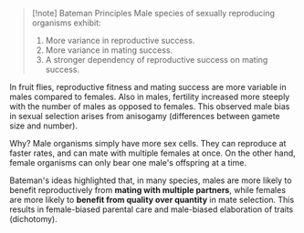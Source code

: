 >[!note] Bateman Principles
>Male species of sexually reproducing organisms exhibit:
>1. More variance in reproductive success.
>2. More variance in mating success.
>3. A stronger dependency of reproductive success on mating success.

In fruit flies, reproductive fitness and mating success are more variable in males compared to females. Also in males, fertility increased more steeply with the number of males as opposed to females. This observed male bias in sexual selection arises from anisogamy (differences between gamete size and number). 

Why? Male organisms simply have more sex cells. They can reproduce at faster rates, and can mate with multiple females at once. On the other hand, female organisms can only bear one male's offspring at a time.

Bateman's ideas highlighted that, in many species, males are more likely to benefit reproductively from **mating with multiple partners**, while females are more likely to **benefit from quality over quantity** in mate selection. This results in female-biased parental care and male-biased elaboration of traits (dichotomy).